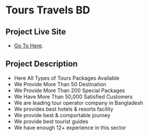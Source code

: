 # Tours Travels BD

## Project Live Site

- [Go To Here](https://tours-travels-bd.web.app/).

## Project Description

- Here All Types of Tours Packages Available
- We Provide More Than 50 Destination
- We Provide More Than 200 Special Packages
- We Have More Than 50,000 Satisfied Customers
- We are leading tour operator company in Bangladesh
- We provides best hotels & resorts facility
- We provide best & comportable journey
- We provide best tourist guides
- We have enough 12+ experience in this sector
